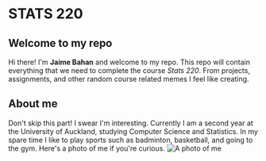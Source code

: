 # STATS 220
## Welcome to my repo
Hi there! I'm **Jaime Bahan** and welcome to my repo. This repo will contain everything that we need to complete the course *Stats 220*. From projects, assignments, and other random course related memes I feel like creating. 

## About me
Don't skip this part! I swear I'm interesting.
Currently I am a second year at the University of Auckland, studying Computer Science and Statistics.
In my spare time I like to play sports such as badminton, basketball, and going to the gym.
Here's a photo of me if you're curious. 
![A photo of me](https://i.insider.com/602ee9ced3ad27001837f2ac?width=700)


